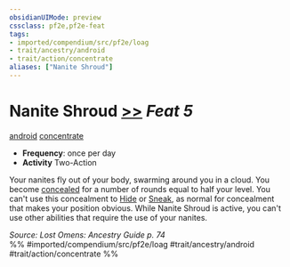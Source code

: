 ```yaml
---
obsidianUIMode: preview
cssclass: pf2e,pf2e-feat
tags:
- imported/compendium/src/pf2e/loag
- trait/ancestry/android
- trait/action/concentrate
aliases: ["Nanite Shroud"]
---
```

# Nanite Shroud  [>>](chapter-9-playing-the-game.md#Actions "Two-Action") *Feat 5*  
[android](android-loag.md)  [concentrate](concentrate.md)  

- **Frequency**: once per day
- **Activity** Two-Action

Your nanites fly out of your body, swarming around you in a cloud. You become [concealed](conditions.md#Concealed) for a number of rounds equal to half your level. You can't use this concealment to [Hide](rules/actions/hide.md) or [Sneak](sneak.md), as normal for concealment that makes your position obvious. While Nanite Shroud is active, you can't use other abilities that require the use of your nanites.

*Source: Lost Omens: Ancestry Guide p. 74*  
%% #imported/compendium/src/pf2e/loag #trait/ancestry/android #trait/action/concentrate %%